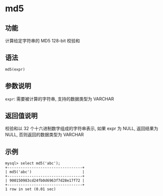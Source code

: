 # md5

## 功能

计算给定字符串的 MD5 128-bit 校验和

## 语法

```Haskell
md5(expr)
```

## 参数说明

`expr`: 需要被计算的字符串, 支持的数据类型为 VARCHAR

## 返回值说明

校验和以 32 个十六进制数字组成的字符串表示, 如果 expr 为 NULL, 返回结果为 NULL, 否则返回的数据类型为 VARCHAR

## 示例

```Plain Text
mysql> select md5('abc');
+----------------------------------+
| md5('abc')                       |
+----------------------------------+
| 900150983cd24fb0d6963f7d28e17f72 |
+----------------------------------+
1 row in set (0.01 sec)
```
